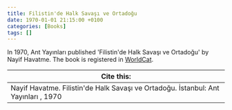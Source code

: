 ```yaml
---
title: Filistin'de Halk Savaşı ve Ortadoğu
date: 1970-01-01 21:15:00 +0100
categories: [Books]
tags: []
---
```


In 1970, Ant Yayınları  published 'Filistin'de Halk Savaşı ve Ortadoğu' by Nayif Havatme. The book is registered in [WorldCat](https://search.worldcat.org/title/943197331).


| Cite this:   |
|--------|
| Nayif Havatme. Filistin'de Halk Savaşı ve Ortadoğu. İstanbul: Ant Yayınları , 1970

 